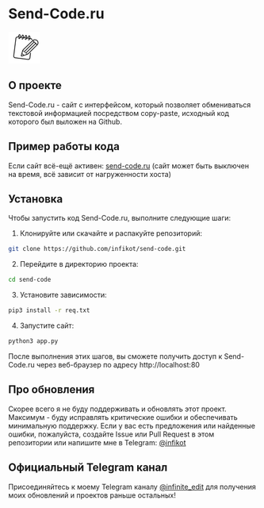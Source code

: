 # Send-Code.ru

![Send-Code.ru Logo](static/favicon.png)

## О проекте
Send-Code.ru - сайт с интерфейсом, который позволяет обмениваться текстовой информацией посредством copy-paste, исходный код которого был выложен на Github.

## Пример работы кода
Если сайт всё-ещё активен: [send-code.ru](https://send-code.ru)
(сайт может быть выключен на время, всё зависит от нагруженности хоста)

## Установка
Чтобы запустить код Send-Code.ru, выполните следующие шаги:

1. Клонируйте или скачайте и распакуйте репозиторий:
```bash
git clone https://github.com/infikot/send-code.git
```
2. Перейдите в директорию проекта:
```bash
cd send-code
```
3. Установите зависимости:
```bash
pip3 install -r req.txt
```
4. Запустите сайт:
```bash
python3 app.py
```
После выполнения этих шагов, вы сможете получить доступ к Send-Code.ru через веб-браузер по адресу http://localhost:80

## Про обновления
Скорее всего я не буду поддерживать и обновлять этот проект. Максимум - буду исправлять критические ошибки и обеспечивать минимальную поддержку.
Если у вас есть предложения или найденные ошибки, пожалуйста, создайте Issue или Pull Request в этом репозитории или напишите мне в Telegram: [@infikot](https://t.me/infikot)

## Официальный Telegram канал
Присоединяйтесь к моему Telegram каналу [@infinite_edit](https://t.me/infinite_edit) для получения моих обновлений и проектов раньше остальных!
